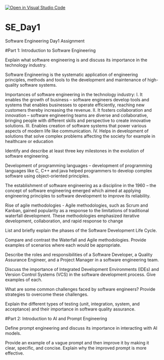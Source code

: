 [![Open in Visual Studio Code](https://classroom.github.com/assets/open-in-vscode-2e0aaae1b6195c2367325f4f02e2d04e9abb55f0b24a779b69b11b9e10269abc.svg)](https://classroom.github.com/online_ide?assignment_repo_id=16949366&assignment_repo_type=AssignmentRepo)
# SE_Day1
Software Engineering Day1 Assignment

#Part 1: Introduction to Software Engineering

Explain what software engineering is and discuss its importance in the technology industry.

Software Engineering is the systematic application of engineering principles, methods and tools to the development and maintenance of high-quality software systems.

Importances of software engineering in the technology industry:
I.	It enables the growth of business – software engineers develop tools and systems that enables businesses to operate efficiently, reaching new customers thereby increasing the revenue.
II.	It fosters collaboration and innovation – software engineering teams are diverse and collaborative, bringing people with different skills and perspective to create innovative solutions.
III.	Enables creation of software systems that power various aspects of modern life like communication.
IV.	Helps in development of solutions that solve complex problems affecting the society for example in healthcare or education


Identify and describe at least three key milestones in the evolution of software engineering.

Development of programming languages – development of programming languages like C, C++ and java helped programmers to develop complex software using object-oriented principles.

The establishment of software engineering as a discipline in the 1960 – the concept of software engineering emerged which aimed at applying engineering principles to software development to improve its reliability.

Rise of agile methodologies - Agile methodologies, such as Scrum and Kanban, gained popularity as a response to the limitations of traditional waterfall development. These methodologies emphasized iterative development, collaboration, and rapid response to change


List and briefly explain the phases of the Software Development Life Cycle.


Compare and contrast the Waterfall and Agile methodologies. Provide examples of scenarios where each would be appropriate.


Describe the roles and responsibilities of a Software Developer, a Quality Assurance Engineer, and a Project Manager in a software engineering team.


Discuss the importance of Integrated Development Environments (IDEs) and Version Control Systems (VCS) in the software development process. Give examples of each.


What are some common challenges faced by software engineers? Provide strategies to overcome these challenges.


Explain the different types of testing (unit, integration, system, and acceptance) and their importance in software quality assurance.


#Part 2: Introduction to AI and Prompt Engineering


Define prompt engineering and discuss its importance in interacting with AI models.


Provide an example of a vague prompt and then improve it by making it clear, specific, and concise. Explain why the improved prompt is more effective.
